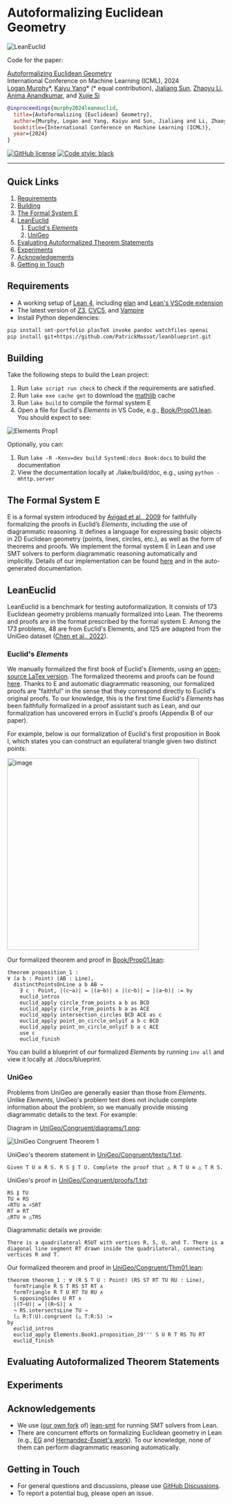 Autoformalizing Euclidean Geometry
==================================


![LeanEuclid](https://github.com/loganrjmurphy/LeanEuclid/blob/main/images/LeanEuclid.jpg)


Code for the paper:  

[Autoformalizing Euclidean Geometry]()  
International Conference on Machine Learning (ICML), 2024  
[Logan Murphy](https://www.cs.toronto.edu/~lmurphy/)\*, [Kaiyu Yang](https://yangky11.github.io/)\* (\* equal contribution), [Jialiang Sun](https://www.linkedin.com/in/jack-sun-2741711b5/?originalSubdomain=ca), [Zhaoyu Li](https://www.zhaoyu-li.com/), [Anima Anandkumar](http://tensorlab.cms.caltech.edu/users/anima/), and [Xujie Si](https://www.cs.toronto.edu/~six/)

```bibtex
@inproceedings{murphy2024leaneuclid,
  title={Autoformalizing {Euclidean} Geometry},
  author={Murphy, Logan and Yang, Kaiyu and Sun, Jialiang and Li, Zhaoyu and Anandkumar, Anima and Si, Xujie},
  booktitle={International Conference on Machine Learning (ICML)},
  year={2024}
}
```


[![GitHub license](https://img.shields.io/github/license/loganrjmurphy/LeanEuclid)](https://github.com/loganrjmurphy/LeanEuclid/blob/main/LICENSE) [![Code style: black](https://img.shields.io/badge/code%20style-black-000000.svg)](https://github.com/psf/black) 

______________________________________________________________________


## Quick Links

1. [Requirements](#requirements)  
1. [Building](#building)
1. [The Formal System E](#the-formal-system-e)
1. [LeanEuclid](#leaneuclid)
    1. [Euclid's *Elements*](#euclids-elements)
    1. [UniGeo](#unigeo)
1. [Evaluating Autoformalized Theorem Statements](#evaluating-autoformalized-theorem-statements)
1. [Experiments](#experiments)
1. [Acknowledgements](#acknowledgements)
1. [Getting in Touch](#getting-in-touch) 



## Requirements

* A working setup of [Lean 4](https://lean-lang.org/), including [elan](https://github.com/leanprover/elan) and [Lean's VSCode extension](https://lean-lang.org/lean4/doc/quickstart.html)
* The latest version of [Z3](https://github.com/Z3Prover/z3), [CVC5](https://cvc5.github.io/), and [Vampire](https://vprover.github.io/)
* Install Python dependencies:
```bash
pip install smt-portfolio plasTeX invoke pandoc watchfiles openai
pip install git+https://github.com/PatrickMassot/leanblueprint.git
```



## Building

Take the following steps to build the Lean project:

1. Run `lake script run check` to check if the requirements are satisfied.
2. Run `lake exe cache get` to download the [mathlib](https://github.com/leanprover-community/mathlib4) cache
3. Run `lake build` to compile the formal system E
4. Open a file for Euclid's *Elements* in VS Code, e.g., [Book/Prop01.lean](Book/Prop01.lean). You should expect to see:

![Elements Prop1](https://github.com/loganrjmurphy/LeanEuclid/blob/main/images/Elements_prop1.png)


Optionally, you can:

1. Run `lake -R -Kenv=dev build SystemE:docs Book:docs` to build the documentation
1. View the documentation locally at ./lake/build/doc, e.g., using `python -mhttp.server`


## The Formal System E

E is a formal system introduced by [Avigad et al., 2009](https://arxiv.org/abs/0810.4315) for faithfully formalizing the proofs in Euclid’s *Elements*, including the use of diagrammatic reasoning. It defines a language for expressing basic objects in 2D Euclidean geometry (points, lines, circles, etc.), as well as the form of theorems and proofs. We implement the formal system E in Lean and use SMT solvers to perform diagrammatic reasoning automatically and implicitly. Details of our implementation can be found [here](https://github.com/loganrjmurphy/LeanEuclidDraft/tree/main/SystemE) and in the auto-generated documentation.



## LeanEuclid

LeanEuclid is a benchmark for testing autoformalization. It consists of 173 Euclidean geometry problems manually formalized into Lean. The theorems and proofs are in the format prescribed by the formal system E. Among the 173 problems, 48 are from Euclid's Elements, and 125 are adapted from the UniGeo dataset ([Chen et al., 2022](https://arxiv.org/abs/2212.02746)).


### Euclid's *Elements*

We manually formalized the first book of Euclid's *Elements*, using an [open-source LaTex version](https://github.com/rfitzp/Elements). The formalized theorems and proofs can be found [here](./Book). Thanks to E and automatic diagrammatic reasoning, our formalized proofs are "faithful" in the sense that they correspond directly to Euclid's original proofs. To our knowledge, this is the first time Euclid's *Elements* has been faithfully formalized in a proof assistant such as Lean, and our formalization has uncovered errors in Euclid's proofs (Appendix B of our paper).

For example, below is our formalization of Euclid's first proposition in Book I, which states you can construct an equilateral triangle given two distinct points:

<img width="444" alt="image" src="https://github.com/loganrjmurphy/LeanEuclid/blob/main/images/Elements_prop1_Euclid.png">

Our formalized theorem and proof in [Book/Prop01.lean](https://github.com/loganrjmurphy/LeanEuclidDraft/blob/main/Book/Prop01.lean):

```lean
theorem proposition_1 :
∀ (a b : Point) (AB : Line),
  distinctPointsOnLine a b AB →
    ∃ c : Point, |(c─a)| = |(a─b)| ∧ |(c─b)| = |(a─b)| := by
    euclid_intros
    euclid_apply circle_from_points a b as BCD
    euclid_apply circle_from_points b a as ACE
    euclid_apply intersection_circles BCD ACE as c
    euclid_apply point_on_circle_onlyif a b c BCD
    euclid_apply point_on_circle_onlyif b a c ACE
    use c
    euclid_finish
```


You can build a blueprint of our formalized *Elements* by running `inv all` and view it locally at ./docs/blueprint.



### UniGeo

Problems from UniGeo are generally easier than those from *Elements*. Unlike *Elements*, UniGeo's problem text does not include complete information about the problem, so we manually provide missing diagrammatic details to the text. For example:

Diagram in [UniGeo/Congruent/diagrams/1.png](https://github.com/loganrjmurphy/LeanEuclidDraft/blob/main/UniGeo/Congruent/diagrams/1.png):

![UniGeo Congruent Theorem 1](https://github.com/loganrjmurphy/LeanEuclid/blob/main/images/UniGeo_congruent_1.png)

UniGeo's theorem statement in [UniGeo/Congruent/texts/1.txt](https://github.com/loganrjmurphy/LeanEuclidDraft/blob/main/UniGeo/Congruent/texts/1.txt).

```
Given T U ≅ R S. R S ∥ T U. Complete the proof that △ R T U ≅ △ T R S.
```

UniGeo's proof in [UniGeo/Congruent/proofs/1.txt](https://github.com/loganrjmurphy/LeanEuclidDraft/blob/main/UniGeo/Congruent/proofs/1.txt):
```
RS ∥ TU
TU ≅ RS
∠RTU ≅ ∠SRT
RT ≅ RT
△RTU ≅ △TRS
```

Diagrammatic details we provide:
```
There is a quadrilateral RSUT with vertices R, S, U, and T. There is a diagonal line segment RT drawn inside the quadrilateral, connecting vertices R and T. 
```

Our formalized theorem and proof in [UniGeo/Congruent/Thm01.lean](https://github.com/loganrjmurphy/LeanEuclidDraft/blob/main/UniGeo/Congruent/Thm01.lean):

```lean
theorem theorem_1 : ∀ (R S T U : Point) (RS ST RT TU RU : Line),
  formTriangle R S T RS ST RT ∧
  formTriangle R T U RT TU RU ∧
  S.opposingSides U RT ∧
  |(T─U)| = |(R─S)| ∧
  ¬ RS.intersectsLine TU →
  (△ R:T:U).congruent (△ T:R:S) :=
by
  euclid_intros
  euclid_apply Elements.Book1.proposition_29''' S U R T RS TU RT
  euclid_finish
```


## Evaluating Autoformalized Theorem Statements


## Experiments

## Acknowledgements

* We use ([our own fork](https://github.com/yangky11/lean-smt) of) [lean-smt](https://github.com/ufmg-smite/lean-smt) for running SMT solvers from Lean.
* There are concurrent efforts on formalizing Euclidean geometry in Lean (e.g., [EG](https://github.com/jjdishere/EG) and [Hernandez-Espiet's work](https://github.com/leanprover-community/mathlib4/pull/7300)). To our knowledge, none of them can perform diagrammatic reasoning automatically.


## Getting in Touch

* For general questions and discussions, please use [GitHub Discussions](https://github.com/loganrjmurphy/LeanEuclid/discussions).
* To report a potential bug, please open an issue.
